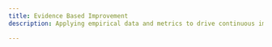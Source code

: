 ```yaml
---
title: Evidence Based Improvement
description: Applying empirical data and metrics to drive continuous improvement in agile adoption.

---
```


